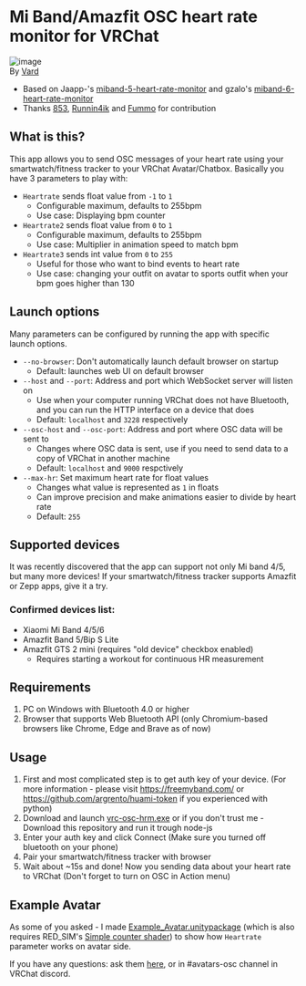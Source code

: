 # Mi Band/Amazfit OSC heart rate monitor for VRChat
![image](https://i.imgur.com/J6bFJ7u.png)  
By [Vard](https://twitter.com/VardFree)
- Based on Jaapp-'s [miband-5-heart-rate-monitor](https://github.com/Jaapp-/miband-5-heart-rate-monitor) and gzalo's [miband-6-heart-rate-monitor](https://github.com/gzalo/miband-6-heart-rate-monitor)
- Thanks [853](https://github.com/Sonic853), [Runnin4ik](https://github.com/Runnin4ik) and [Fummo](https://github.com/Fummowo) for contribution

## What is this?
This app allows you to send OSC messages of your heart rate using your smartwatch/fitness tracker to your VRChat Avatar/Chatbox.
Basically you have 3 parameters to play with:
- `Heartrate` sends float value from `-1` to `1`
  - Configurable maximum, defaults to 255bpm
  - Use case: Displaying bpm counter
- `Heartrate2` sends float value from `0` to `1`
  - Configurable maximum, defaults to 255bpm
  - Use case: Multiplier in animation speed to match bpm
- `Heartrate3` sends int value from `0` to `255`
  - Useful for those who want to bind events to heart rate
  - Use case: changing your outfit on avatar to sports outfit when your bpm goes higher than 130

## Launch options
Many parameters can be configured by running the app with specific launch options.
- `--no-browser`: Don't automatically launch default browser on startup
  - Default: launches web UI on default browser
- `--host` and `--port`: Address and port which WebSocket server will listen on
  - Use when your computer running VRChat does not have Bluetooth, and you can run the HTTP interface on a device that does
  - Default: `localhost` and `3228` respectively
- `--osc-host` and `--osc-port`: Address and port where OSC data will be sent to
  - Changes where OSC data is sent, use if you need to send data to a copy of VRChat in another machine
  - Default: `localhost` and `9000` respctively
- `--max-hr`: Set maximum heart rate for float values
  - Changes what value is represented as `1` in floats
  - Can improve precision and make animations easier to divide by heart rate
  - Default: `255`

## Supported devices
It was recently discovered that the app can support not only Mi band 4/5, but many more devices! If your smartwatch/fitness tracker supports Amazfit or Zepp apps, give it a try.
### Confirmed devices list:
- Xiaomi Mi Band 4/5/6
- Amazfit Band 5/Bip S Lite
- Amazfit GTS 2 mini (requires "old device" checkbox enabled)
  - Requires starting a workout for continuous HR measurement

## Requirements
1. PC on Windows with Bluetooth 4.0 or higher
2. Browser that supports Web Bluetooth API (only Chromium-based browsers like Chrome, Edge and Brave as of now)

## Usage
1. First and most complicated step is to get auth key of your device. (For more information - please visit https://freemyband.com/ or https://github.com/argrento/huami-token if you experienced with python)
2. Download and launch [vrc-osc-hrm.exe](https://github.com/vard88508/vrc-osc-miband-hrm/releases) or if you don't trust me - Download this repository and run it trough node-js
3. Enter your auth key and click Connect (Make sure you turned off bluetooth on your phone)
4. Pair your smartwatch/fitness tracker with browser
5. Wait about ~15s and done! Now you sending data about your heart rate to VRChat (Don't forget to turn on OSC in Action menu)

## Example Avatar
As some of you asked - I made [Example_Avatar.unitypackage](https://github.com/vard88508/vrc-osc-miband-hrm/raw/main/Example_Avatar.unitypackage) (which is also requires RED_SIM's [Simple counter shader](https://patreon.com/posts/simple-counter-62864361)) to show how `Heartrate` parameter works on avatar side.

If you have any questions: ask them [here](https://github.com/vrchat-community/osc/discussions/97), or in #avatars-osc channel in VRChat discord.
